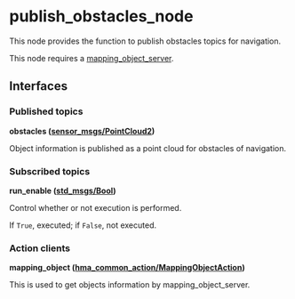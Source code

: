 # publish_obstacles_node
This node provides the function to publish obstacles topics for navigation.

This node requires a [mapping_object_server](https://github.com/Hibikino-Musashi-Home/hma_wrs_sim_ws/blob/review/src/01_common/hma_common/hma_common_pkg/docs/mapping_object_server.md).

## Interfaces
### Published topics
**obstacles ([sensor_msgs/PointCloud2](https://docs.ros.org/en/api/sensor_msgs/html/msg/PointCloud2.html))**

Object information is published as a point cloud for obstacles of navigation.

### Subscribed topics
**run_enable ([std_msgs/Bool](http://docs.ros.org/en/api/std_msgs/html/msg/Bool.html))**

Control whether or not execution is performed.

If `True`, executed; if `False`, not executed.

### Action clients
**mapping_object ([hma_common_action/MappingObjectAction](https://github.com/Hibikino-Musashi-Home/hma_wrs_sim_ws/blob/review/src/01_common/hma_common/hma_common_action/action/MappingObject.action))**

This is used to get objects information by mapping_object_server.

